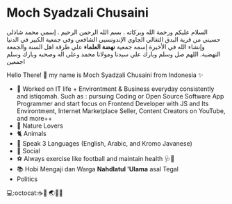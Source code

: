 # Moch Syadzali Chusaini 
السلام عليكم ورحمة الله وبركاته . بسم الله الرحمن الرحيم . إسمي محمد شاذلي حسيني من قرية البدق التغالي الجاوي الإندونسيي الشافعي وفي جمعية الكبير في الدنيا وإنشاء الله في الأخيرة إسمه جمعية **نهضة العلماء** علي طرقة اهل السنة والجمعة النهضية. اللهم صل وسلم وبارك علي سيدنا ومولانا محمد وعلى اله وصحبه وبارك وسلم اجمعين

Hello There! 👋 my name is Moch Syadzali Chusaini from Indonesia ✨


- 🎯 Worked on IT life + Environtment & Business everyday consistently and istiqomah. Such as : pursuing Coding or Open Source Software App Programmer and start focus on Frontend Developer with JS and Its Environtment, Internet Marketplace Seller, Content Creators on YouTube, and more++
- 🌴 Nature Lovers
- 🐈 Animals
- 💬 Speak 3 Languages (English, Arabic, and Kromo Javanese)
- 👬 Social
- ⚽️ Always exercise like football and maintain health 🩺💊
- 📚 Hobi Mengaji dan Warga **Nahdlatul 'Ulama** asal Tegal
- Politics

💻:octocat:☕🚬 🌏🌱📖
